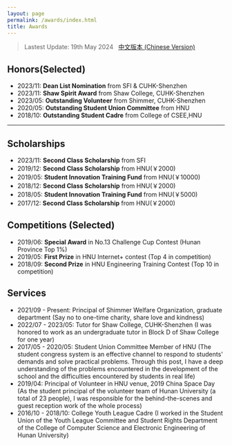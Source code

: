 ```yaml
---
layout: page
permalink: /awards/index.html
title: Awards
---
```


> Lastest Update: 19th May 2024 &nbsp; [中文版本 (Chinese Version)](https://heliumpeng.github.io/file/awards-zh/)

## Honors(Selected)

- 2023/11: **Dean List Nomination** from SFI & CUHK-Shenzhen
- 2023/11: **Shaw Spirit Award** from Shaw College, CUHK-Shenzhen
- 2023/05: **Outstanding Volunteer** from Shimmer, CUHK-Shenzhen
- 2020/05: **Outstanding Student Union Committee** from HNU
- 2018/10: **Outstanding Student Cadre** from College of CSEE,HNU

---

## Scholarships

- 2023/11: **Second Class Scholarship** from SFI
- 2019/12: **Second Class Scholarship** from HNU(￥2000)
- 2019/05: **Student Innovation Training Fund** from HNU(￥10000)
- 2018/12: **Second Class Scholarship** from HNU(￥2000)
- 2018/05: **Student Innovation Training Fund** from HNU(￥5000)
- 2017/12: **Second Class Scholarship** from HNU(￥2000)

## Competitions (Selected)

- 2019/06: **Special Award** in No.13 Challenge Cup Contest
  (Hunan Province Top 1%)
- 2019/05: **First Prize** in HNU Internet+ contest
  (Top 4 in competition)
- 2018/09: **Second Prize** in HNU Engineering Training Contest
  (Top 10 in competition)

## Services

- 2021/09 - Present: Principal of Shimmer Welfare Organization, graduate department
  (Say no to one-time charity, share love and kindness)
- 2022/07 - 2023/05: Tutor for Shaw College, CUHK-Shenzhen
  (I was honored to work as an undergraduate tutor in Block D of Shaw College for one year)
- 2017/05 - 2020/05: Student Union Committee Member of HNU
  (The student congress system is an effective channel to respond to students' demands and solve practical problems. Through this post, I have a deep understanding of the problems encountered in the development of the school and the difficulties encountered by students in real life)
- 2019/04: Principal of Volunteer in HNU venue, 2019 China Space Day
  (As the student principal of the volunteer team of Hunan University (a total of 23 people), I was responsible for the behind-the-scenes and guest reception work of the whole process)
- 2016/10 - 2018/10: College Youth League Cadre
  (I worked in the Student Union of the Youth League Committee and Student Rights Department of the College of Computer Science and Electronic Engineering of Hunan University)

